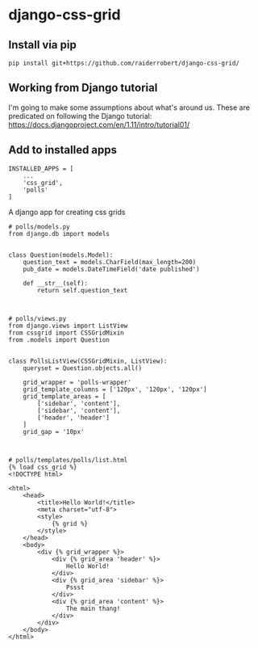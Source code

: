 # django-css-grid

## Install via pip

    pip install git+https://github.com/raiderrobert/django-css-grid/

## Working from Django tutorial

I'm going to make some assumptions about what's around us. These are predicated on following the Django tutorial: https://docs.djangoproject.com/en/1.11/intro/tutorial01/

## Add to installed apps
    INSTALLED_APPS = [
        ...
        'css_grid',
        'polls'
    ]

A django app for creating css grids
    
    # polls/models.py
    from django.db import models
    
    
    class Question(models.Model):
        question_text = models.CharField(max_length=200)
        pub_date = models.DateTimeField('date published')

        def __str__(self):
            return self.question_text
    
    
    
    # polls/views.py
    from django.views import ListView
    from cssgrid import CSSGridMixin
    from .models import Question
    
    
    class PollsListView(CSSGridMixin, ListView):
        queryset = Question.objects.all()

        grid_wrapper = 'polls-wrapper'
        grid_template_columns = ['120px', '120px', '120px']
        grid_template_areas = [
            ['sidebar', 'content'],
            ['sidebar', 'content'],
            ['header', 'header']
        ]
        grid_gap = '10px'
    
    
    
    # polls/templates/polls/list.html
    {% load css_grid %}
    <!DOCTYPE html>

    <html>
        <head>
            <title>Hello World!</title>
            <meta charset="utf-8">
            <style>
                {% grid %}
            </style>
        </head>
        <body>
            <div {% grid_wrapper %}>
                <div {% grid_area 'header' %}>
                    Hello World!
                </div>
                <div {% grid_area 'sidebar' %}>
                    Pssst
                </div>
                <div {% grid_area 'content' %}>
                    The main thang!
                </div>
            </div>
        </body>
    </html>
